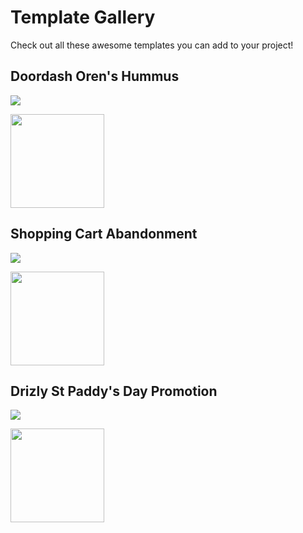 Template Gallery
=========================

Check out all these awesome templates you can add to your project!


## Doordash Oren's Hummus

![](https://d28o5txnghctod.cloudfront.net/demo-folder/preview-1616178519794_fs.png)

[<img src="https://tinyurl.com/rt6ku4f8" width="150">](http://localhost:9000/add-to-iterable?url=templates/hummus.json)

## Shopping Cart Abandonment

![](https://eoass.s3.amazonaws.com/api/2021-03-18/iphone11_13/159_6623728_172052_tn.png)

[<img src="https://tinyurl.com/rt6ku4f8" width="150">](https://app.iterable.com/)


## Drizly St Paddy's Day Promotion

![](https://eoass.s3.amazonaws.com/api/2021-03-01/wde_ff21_win/159_6551150_143426_tn.png)



[<img src="https://tinyurl.com/rt6ku4f8" width="150">](https://app.iterable.com/)
